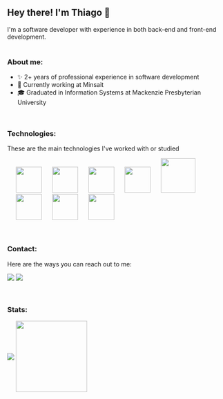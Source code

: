 ## Hey there! I'm Thiago 👋
I'm a software developer with experience in both back-end and front-end development.  
<br>

### About me:
- ✨ 2+ years of professional experience in software development
- 💼 Currently working at Minsait
- 🎓 Graduated in Information Systems at Mackenzie Presbyterian University

<br>

### Technologies:
These are the main technologies I've worked with or studied
<p float="left">
  <img width="60px" style="margin-left: 20px" src="https://cdn.jsdelivr.net/gh/devicons/devicon/icons/java/java-original.svg" />
  <img width="60px" style="margin-left: 20px" src="https://cdn.jsdelivr.net/gh/devicons/devicon/icons/spring/spring-original.svg" />
  <img width="60px" style="margin-left: 20px" src="https://cdn.jsdelivr.net/gh/devicons/devicon@latest/icons/amazonwebservices/amazonwebservices-original-wordmark.svg" />
  <img width="60px" style="margin-left: 20px" src="https://hibernate.org/images/hibernate_icon_whitebkg.svg" />
  <img width="80px" style="margin-left: 20px" src="https://junit.org/junit4/images/junit5-banner.png"/>
  <img width="60px" style="margin-left: 20px" src="https://cdn.jsdelivr.net/gh/devicons/devicon/icons/oracle/oracle-original.svg" />
  <img width="60px" style="margin-left: 20px" src="https://cdn.jsdelivr.net/gh/devicons/devicon@latest/icons/typescript/typescript-original.svg" />
  <img width="60px" style="margin-left: 20px" src="https://cdn.jsdelivr.net/gh/devicons/devicon@latest/icons/css3/css3-plain-wordmark.svg" />
</p>

<br>

### Contact:
Here are the ways you can reach out to me:
<p float="left">
  <a href="https://www.linkedin.com/in/thiagosmarques" target="_blank"><img src="https://img.shields.io/badge/-LinkedIn-%230077B5?style=for-the-badge&logo=linkedin&logoColor=white" target="_blank"></a>
  <a href = "mailto:thiagodsmarques@hotmail.com"><img src="https://img.shields.io/badge/Email-D14836?style=for-the-badge&logo=gmail&logoColor=white" target="_blank"></a>
</p>
<br>

### Stats:
<p float="left">
  <img align="center" src="https://github-readme-stats.vercel.app/api/top-langs/?username=thiagomarqs&layout=compact" />
  <img align="center" height="165px" src="https://github-readme-stats.vercel.app/api?username=thiagomarqs" />
</p>
